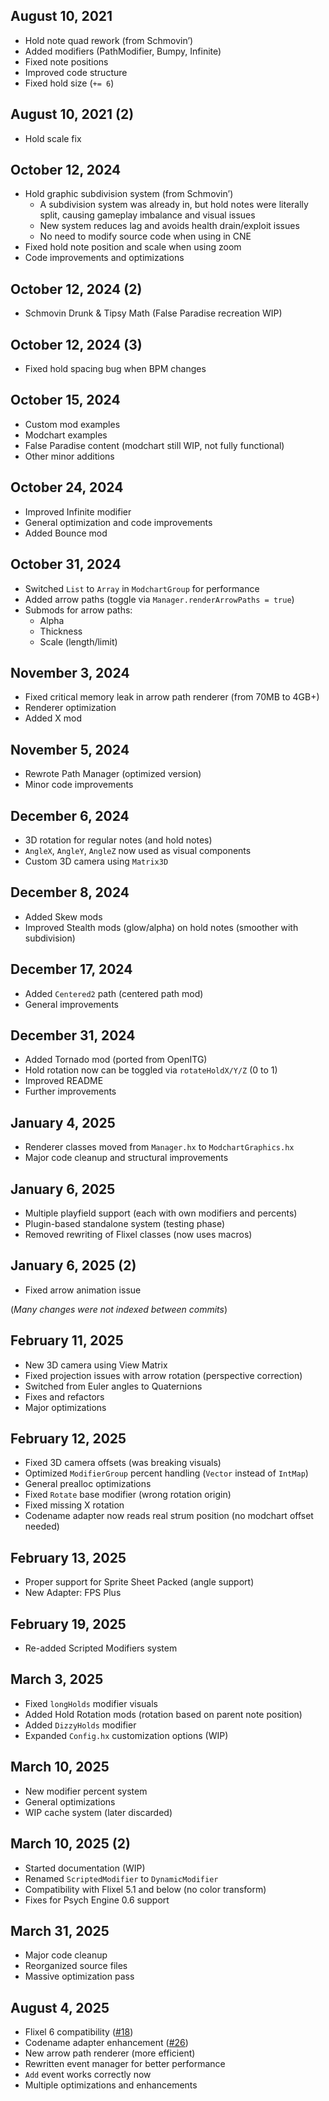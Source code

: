 ## August 10, 2021
- Hold note quad rework (from Schmovin’)
- Added modifiers (PathModifier, Bumpy, Infinite)
- Fixed note positions
- Improved code structure
- Fixed hold size (`+= 6`)

## August 10, 2021 (2)
- Hold scale fix

## October 12, 2024
- Hold graphic subdivision system (from Schmovin’)
  - A subdivision system was already in, but hold notes were literally split, causing gameplay imbalance and visual issues
  - New system reduces lag and avoids health drain/exploit issues
  - No need to modify source code when using in CNE
- Fixed hold note position and scale when using zoom
- Code improvements and optimizations

## October 12, 2024 (2)
- Schmovin Drunk & Tipsy Math (False Paradise recreation WIP)

## October 12, 2024 (3)
- Fixed hold spacing bug when BPM changes

## October 15, 2024
- Custom mod examples
- Modchart examples
- False Paradise content (modchart still WIP, not fully functional)
- Other minor additions

## October 24, 2024
- Improved Infinite modifier
- General optimization and code improvements
- Added Bounce mod

## October 31, 2024
- Switched `List` to `Array` in `ModchartGroup` for performance
- Added arrow paths (toggle via `Manager.renderArrowPaths = true`)
- Submods for arrow paths:
  - Alpha
  - Thickness
  - Scale (length/limit)

## November 3, 2024
- Fixed critical memory leak in arrow path renderer (from 70MB to 4GB+)
- Renderer optimization
- Added X mod

## November 5, 2024
- Rewrote Path Manager (optimized version)
- Minor code improvements

## December 6, 2024
- 3D rotation for regular notes (and hold notes)
- `AngleX`, `AngleY`, `AngleZ` now used as visual components
- Custom 3D camera using `Matrix3D`

## December 8, 2024
- Added Skew mods
- Improved Stealth mods (glow/alpha) on hold notes (smoother with subdivision)

## December 17, 2024
- Added `Centered2` path (centered path mod)
- General improvements

## December 31, 2024
- Added Tornado mod (ported from OpenITG)
- Hold rotation now can be toggled via `rotateHoldX/Y/Z` (0 to 1)
- Improved README
- Further improvements

## January 4, 2025
- Renderer classes moved from `Manager.hx` to `ModchartGraphics.hx`
- Major code cleanup and structural improvements

## January 6, 2025
- Multiple playfield support (each with own modifiers and percents)
- Plugin-based standalone system (testing phase)
- Removed rewriting of Flixel classes (now uses macros)

## January 6, 2025 (2)
- Fixed arrow animation issue

(*Many changes were not indexed between commits*)

## February 11, 2025
- New 3D camera using View Matrix
- Fixed projection issues with arrow rotation (perspective correction)
- Switched from Euler angles to Quaternions
- Fixes and refactors
- Major optimizations

## February 12, 2025
- Fixed 3D camera offsets (was breaking visuals)
- Optimized `ModifierGroup` percent handling (`Vector` instead of `IntMap`)
- General prealloc optimizations
- Fixed `Rotate` base modifier (wrong rotation origin)
- Fixed missing X rotation
- Codename adapter now reads real strum position (no modchart offset needed)

## February 13, 2025
- Proper support for Sprite Sheet Packed (angle support)
- New Adapter: FPS Plus

## February 19, 2025
- Re-added Scripted Modifiers system

## March 3, 2025
- Fixed `longHolds` modifier visuals
- Added Hold Rotation mods (rotation based on parent note position)
- Added `DizzyHolds` modifier
- Expanded `Config.hx` customization options (WIP)

## March 10, 2025
- New modifier percent system
- General optimizations
- WIP cache system (later discarded)

## March 10, 2025 (2)
- Started documentation (WIP)
- Renamed `ScriptedModifier` to `DynamicModifier`
- Compatibility with Flixel 5.1 and below (no color transform)
- Fixes for Psych Engine 0.6 support

## March 31, 2025
- Major code cleanup
- Reorganized source files
- Massive optimization pass

## August 4, 2025
- Flixel 6 compatibility ([#18](https://github.com/TheoDevelops/FunkinModchart/pull/18))
- Codename adapter enhancement ([#26](https://github.com/TheoDevelops/FunkinModchart/pull/26))
- New arrow path renderer (more efficient)
- Rewritten event manager for better performance
- `Add` event works correctly now
- Multiple optimizations and enhancements